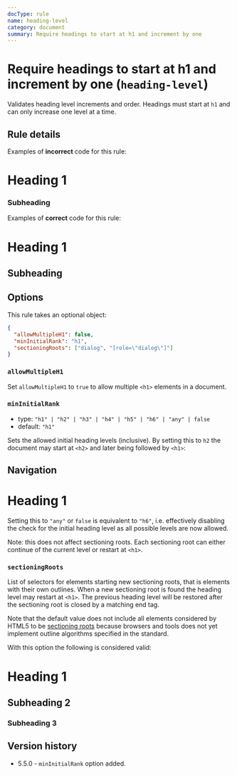 ```yaml
---
docType: rule
name: heading-level
category: document
summary: Require headings to start at h1 and increment by one
---
```


# Require headings to start at h1 and increment by one (`heading-level`)

Validates heading level increments and order. Headings must start at `h1` and
can only increase one level at a time.

## Rule details

Examples of **incorrect** code for this rule:

<validate name="incorrect" rules="heading-level">
    <h1>Heading 1</h1>
    <h3>Subheading</h3>
</validate>

Examples of **correct** code for this rule:

<validate name="correct" rules="heading-level">
    <h1>Heading 1</h1>
    <h2>Subheading</h2>
</validate>

## Options

This rule takes an optional object:

```json
{
  "allowMultipleH1": false,
  "minInitialRank": "h1",
  "sectioningRoots": ["dialog", "[role=\"dialog\"]"]
}
```

### `allowMultipleH1`

Set `allowMultipleH1` to `true` to allow multiple `<h1>` elements in a document.

### `minInitialRank`

- type: `"h1" | "h2" | "h3" | "h4" | "h5" | "h6" | "any" | false`
- default: `"h1"`

Sets the allowed initial heading levels (inclusive).
By setting this to `h2` the document may start at `<h2>` and later being followed by `<h1>`:

<validate name="min-initial-rank" rules="heading-level" heading-level='{"minInitialRank": "h2"}'>
    <nav>
        <h2>Navigation</h2>
    </nav>
    <h1>Heading 1</h1>
</validate>

Setting this to `"any"` or `false` is equivalent to `"h6"`, i.e. effectively disabling the check for the initial heading level as all possible levels are now allowed.

Note: this does not affect sectioning roots.
Each sectioning root can either continue of the current level or restart at `<h1>`.

### `sectioningRoots`

List of selectors for elements starting new sectioning roots, that is elements with their own outlines.
When a new sectioning root is found the heading level may restart at `<h1>`.
The previous heading level will be restored after the sectioning root is closed by a matching end tag.

Note that the default value does not include all elements considered by HTML5 to be [sectioning roots][html5-sectioning-root] because browsers and tools does not yet implement outline algorithms specified in the standard.

With this option the following is considered valid:

<validate name="sectioning-root" rules="heading-level">
    <h1>Heading 1</h1>
    <h2>Subheading 2</h2>
    <dialog>
        <!-- new sectioning root, heading level can restart at h1 -->
        <h1>Dialog header</h1>
    </dialog>
    <!-- after dialog the level is restored -->
    <h3>Subheading 3</h2>
</validate>

[html5-sectioning-root]: https://html.spec.whatwg.org/multipage/sections.html#sectioning-root

## Version history

- 5.5.0 - `minInitialRank` option added.
